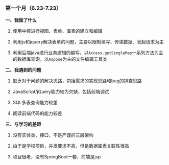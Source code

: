 ### 第一个月（6.23-7.23）

**一、我做了什么**

1. 使用中控进行视图、表单、库表的建立和编辑

2. 利用js和jquery解决表单的问题，主要以限制填写、传递数据、发起请求为主

3. 利用后端java进行业务逻辑的编写，以`Access.getSingleMap`一系列方法为主的数据库查询，以`Aspose`为主的文件编辑工具类

**二、我遇到的问题**

1. 缺乏对于问题的解决思路，包括需求的实现思路和bug的排查思路

2. JavaScript/jQuery能力较为欠缺，包括前端调试

3. SQL多表查询能力较差

4. 阅读前端代码的能力较差

**三、与学习的差距**

1. 没有实体类、接口，不是严谨的三层架构

2. 由于是学校项目，并发要求不高，但是数据库表关联性很高

3. 项目很老，没有SpringBoot一套，前端是jsp
